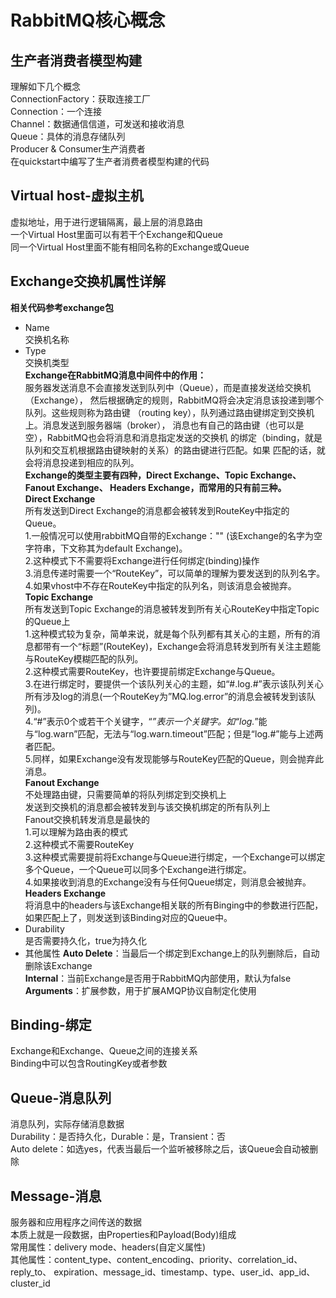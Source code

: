# RabbitMQ核心概念
## 生产者消费者模型构建
理解如下几个概念<br>
ConnectionFactory：获取连接工厂<br>
Connection：一个连接<br>
Channel：数据通信信道，可发送和接收消息<br>
Queue：具体的消息存储队列<br>
Producer & Consumer生产消费者<br>
在quickstart中编写了生产者消费者模型构建的代码<br>

## Virtual host-虚拟主机
虚拟地址，用于进行逻辑隔离，最上层的消息路由  
一个Virtual Host里面可以有若干个Exchange和Queue  
同一个Virtual Host里面不能有相同名称的Exchange或Queue  
## Exchange交换机属性详解
**相关代码参考exchange包**<br>
* Name  
交换机名称
* Type  
交换机类型<br>
**Exchange在RabbitMQ消息中间件中的作用：**  
服务器发送消息不会直接发送到队列中（Queue），而是直接发送给交换机（Exchange），
然后根据确定的规则，RabbitMQ将会决定消息该投递到哪个队列。这些规则称为路由键
（routing key），队列通过路由键绑定到交换机上。消息发送到服务器端（broker），
消息也有自己的路由键（也可以是空），RabbitMQ也会将消息和消息指定发送的交换机
的绑定（binding，就是队列和交互机根据路由键映射的关系）的路由键进行匹配。如果
匹配的话，就会将消息投递到相应的队列。  
**Exchange的类型主要有四种，Direct Exchange、Topic Exchange、Fanout Exchange、
Headers Exchange，而常用的只有前三种。**  
**Direct Exchange**  
所有发送到Direct Exchange的消息都会被转发到RouteKey中指定的Queue。  
1.一般情况可以使用rabbitMQ自带的Exchange："" (该Exchange的名字为空字符串，下文称其为default Exchange)。<br>
2.这种模式下不需要将Exchange进行任何绑定(binding)操作<br>
3.消息传递时需要一个“RouteKey”，可以简单的理解为要发送到的队列名字。<br>
4.如果vhost中不存在RouteKey中指定的队列名，则该消息会被抛弃。<br>
**Topic Exchange**  
所有发送到Topic Exchange的消息被转发到所有关心RouteKey中指定Topic的Queue上  
1.这种模式较为复杂，简单来说，就是每个队列都有其关心的主题，所有的消息都带有一个“标题”(RouteKey)，Exchange会将消息转发到所有关注主题能与RouteKey模糊匹配的队列。<br>
2.这种模式需要RouteKey，也许要提前绑定Exchange与Queue。<br>
3.在进行绑定时，要提供一个该队列关心的主题，如“#.log.#”表示该队列关心所有涉及log的消息(一个RouteKey为”MQ.log.error”的消息会被转发到该队列)。<br>
4.“#”表示0个或若干个关键字，“*”表示一个关键字。如“log.*”能与“log.warn”匹配，无法与“log.warn.timeout”匹配；但是“log.#”能与上述两者匹配。<br>
5.同样，如果Exchange没有发现能够与RouteKey匹配的Queue，则会抛弃此消息。<br>
**Fanout Exchange**  
不处理路由键，只需要简单的将队列绑定到交换机上  
发送到交换机的消息都会被转发到与该交换机绑定的所有队列上  
Fanout交换机转发消息是最快的  
1.可以理解为路由表的模式<br>
2.这种模式不需要RouteKey<br>
3.这种模式需要提前将Exchange与Queue进行绑定，一个Exchange可以绑定多个Queue，一个Queue可以同多个Exchange进行绑定。<br>
4.如果接收到消息的Exchange没有与任何Queue绑定，则消息会被抛弃。<br>
**Headers Exchange**  
将消息中的headers与该Exchange相关联的所有Binging中的参数进行匹配，如果匹配上了，则发送到该Binding对应的Queue中。  
* Durability  
是否需要持久化，true为持久化
* 其他属性
**Auto Delete**：当最后一个绑定到Exchange上的队列删除后，自动删除该Exchange  
**Internal**：当前Exchange是否用于RabbitMQ内部使用，默认为false  
**Arguments**：扩展参数，用于扩展AMQP协议自制定化使用  

## Binding-绑定
Exchange和Exchange、Queue之间的连接关系  
Binding中可以包含RoutingKey或者参数  

## Queue-消息队列
消息队列，实际存储消息数据  
Durability：是否持久化，Durable：是，Transient：否  
Auto delete：如选yes，代表当最后一个监听被移除之后，该Queue会自动被删除  

## Message-消息
服务器和应用程序之间传送的数据  
本质上就是一段数据，由Properties和Payload(Body)组成  
常用属性：delivery mode、headers(自定义属性)  
其他属性：content_type、content_encoding、priority、correlation_id、reply_to、
expiration、message_id、timestamp、type、user_id、app_id、cluster_id  

